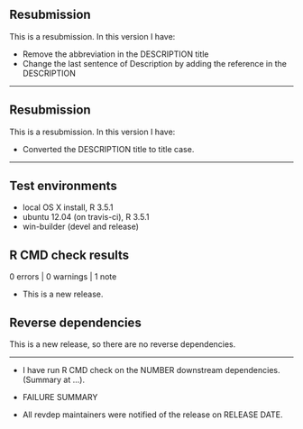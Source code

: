 ## Resubmission
This is a resubmission. In this version I have:

* Remove the abbreviation in the DESCRIPTION title
* Change the last sentence of Description by adding the reference in the DESCRIPTION

---

## Resubmission
This is a resubmission. In this version I have:

* Converted the DESCRIPTION title to title case.

---

## Test environments
* local OS X install, R 3.5.1
* ubuntu 12.04 (on travis-ci), R 3.5.1
* win-builder (devel and release)

## R CMD check results

0 errors | 0 warnings | 1 note

* This is a new release.

## Reverse dependencies

This is a new release, so there are no reverse dependencies.

---

* I have run R CMD check on the NUMBER downstream dependencies.
  (Summary at ...). 
  
* FAILURE SUMMARY

* All revdep maintainers were notified of the release on RELEASE DATE.
